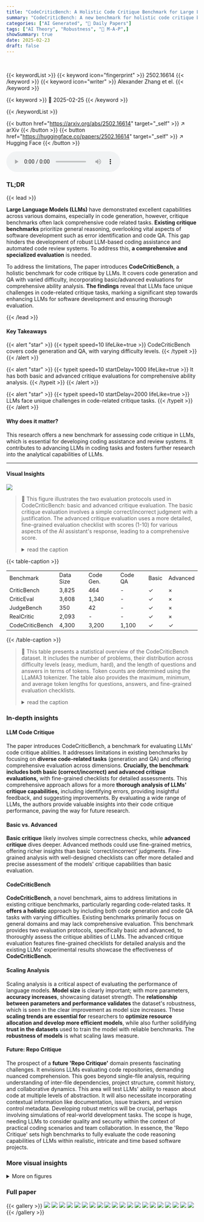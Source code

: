```yaml
---
title: "CodeCriticBench: A Holistic Code Critique Benchmark for Large Language Models"
summary: "CodeCriticBench: A new benchmark for holistic code critique by Large Language Models."
categories: ["AI Generated", "🤗 Daily Papers"]
tags: ["AI Theory", "Robustness", "🏢 M-A-P",]
showSummary: true
date: 2025-02-23
draft: false
---
```


<br>

{{< keywordList >}}
{{< keyword icon="fingerprint" >}} 2502.16614 {{< /keyword >}}
{{< keyword icon="writer" >}} Alexander Zhang et el. {{< /keyword >}}
 
{{< keyword >}} 🤗 2025-02-25 {{< /keyword >}}
 
{{< /keywordList >}}

{{< button href="https://arxiv.org/abs/2502.16614" target="_self" >}}
↗ arXiv
{{< /button >}}
{{< button href="https://huggingface.co/papers/2502.16614" target="_self" >}}
↗ Hugging Face
{{< /button >}}



<audio controls>
    <source src="https://ai-paper-reviewer.com/2502.16614/podcast.wav" type="audio/wav">
    Your browser does not support the audio element.
</audio>


### TL;DR


{{< lead >}}

**Large Language Models (LLMs)** have demonstrated excellent capabilities across various domains, especially in code generation, however, critique benchmarks often lack comprehensive code related tasks. **Existing critique benchmarks** prioritize general reasoning, overlooking vital aspects of software development such as error identification and code QA. This gap hinders the development of robust LLM-based coding assistance and automated code review systems. To address this, **a comprehensive and specialized evaluation** is needed. 

To address the limitations, The paper introduces **CodeCriticBench**, a holistic benchmark for code critique by LLMs. It covers code generation and QA with varied difficulty, incorporating basic/advanced evaluations for comprehensive ability analysis. **The findings** reveal that LLMs face unique challenges in code-related critique tasks, marking a significant step towards enhancing LLMs for software development and ensuring thorough evaluation.

{{< /lead >}}


#### Key Takeaways

{{< alert "star" >}}
{{< typeit speed=10 lifeLike=true >}} CodeCriticBench covers code generation and QA, with varying difficulty levels. {{< /typeit >}}
{{< /alert >}}

{{< alert "star" >}}
{{< typeit speed=10 startDelay=1000 lifeLike=true >}} It has both basic and advanced critique evaluations for comprehensive ability analysis. {{< /typeit >}}
{{< /alert >}}

{{< alert "star" >}}
{{< typeit speed=10 startDelay=2000 lifeLike=true >}} LLMs face unique challenges in code-related critique tasks. {{< /typeit >}}
{{< /alert >}}

#### Why does it matter?
This research offers a new benchmark for assessing code critique in LLMs, which is essential for developing coding assistance and review systems. It contributes to advancing LLMs in coding tasks and fosters further research into the analytical capabilities of LLMs.

------
#### Visual Insights



![](https://arxiv.org/html/2502.16614/x1.png)

> 🔼 This figure illustrates the two evaluation protocols used in CodeCriticBench: basic and advanced critique evaluation.  The basic critique evaluation involves a simple correct/incorrect judgment with a justification. The advanced critique evaluation uses a more detailed, fine-grained evaluation checklist with scores (1-10) for various aspects of the AI assistant's response, leading to a comprehensive score.
> <details>
> <summary>read the caption</summary>
> Figure 1: Illustration of the Basic Critique Evaluation and Advanced Critique Evaluation.
> </details>





{{< table-caption >}}
<table class="ltx_tabular ltx_align_middle" id="S3.T2.4.1">
<tr class="ltx_tr" id="S3.T2.4.1.1">
<td class="ltx_td ltx_align_left ltx_border_tt" id="S3.T2.4.1.1.1"><span class="ltx_text ltx_font_bold" id="S3.T2.4.1.1.1.1" style="font-size:90%;">Benchmark</span></td>
<td class="ltx_td ltx_align_center ltx_border_tt" id="S3.T2.4.1.1.2"><span class="ltx_text ltx_font_bold" id="S3.T2.4.1.1.2.1" style="font-size:90%;">Data Size</span></td>
<td class="ltx_td ltx_align_center ltx_border_tt" id="S3.T2.4.1.1.3"><span class="ltx_text ltx_font_bold" id="S3.T2.4.1.1.3.1" style="font-size:90%;">Code Gen.</span></td>
<td class="ltx_td ltx_align_center ltx_border_tt" id="S3.T2.4.1.1.4"><span class="ltx_text ltx_font_bold" id="S3.T2.4.1.1.4.1" style="font-size:90%;">Code QA</span></td>
<td class="ltx_td ltx_align_center ltx_border_tt" id="S3.T2.4.1.1.5"><span class="ltx_text ltx_font_bold" id="S3.T2.4.1.1.5.1" style="font-size:90%;">Basic</span></td>
<td class="ltx_td ltx_align_center ltx_border_tt" id="S3.T2.4.1.1.6"><span class="ltx_text ltx_font_bold" id="S3.T2.4.1.1.6.1" style="font-size:90%;">Advanced</span></td>
</tr>
<tr class="ltx_tr" id="S3.T2.4.1.2">
<td class="ltx_td ltx_align_left ltx_border_t" id="S3.T2.4.1.2.1"><span class="ltx_text" id="S3.T2.4.1.2.1.1" style="font-size:90%;">CriticBench</span></td>
<td class="ltx_td ltx_align_center ltx_border_t" id="S3.T2.4.1.2.2"><span class="ltx_text" id="S3.T2.4.1.2.2.1" style="font-size:90%;">3,825</span></td>
<td class="ltx_td ltx_align_center ltx_border_t" id="S3.T2.4.1.2.3"><span class="ltx_text" id="S3.T2.4.1.2.3.1" style="font-size:90%;">464</span></td>
<td class="ltx_td ltx_align_center ltx_border_t" id="S3.T2.4.1.2.4"><span class="ltx_text" id="S3.T2.4.1.2.4.1" style="font-size:90%;">-</span></td>
<td class="ltx_td ltx_align_center ltx_border_t" id="S3.T2.4.1.2.5"><span class="ltx_text" id="S3.T2.4.1.2.5.1" style="font-size:90%;">✓</span></td>
<td class="ltx_td ltx_align_center ltx_border_t" id="S3.T2.4.1.2.6"><span class="ltx_text" id="S3.T2.4.1.2.6.1" style="font-size:90%;">×</span></td>
</tr>
<tr class="ltx_tr" id="S3.T2.4.1.3">
<td class="ltx_td ltx_align_left" id="S3.T2.4.1.3.1"><span class="ltx_text" id="S3.T2.4.1.3.1.1" style="font-size:90%;">CriticEval</span></td>
<td class="ltx_td ltx_align_center" id="S3.T2.4.1.3.2"><span class="ltx_text" id="S3.T2.4.1.3.2.1" style="font-size:90%;">3,608</span></td>
<td class="ltx_td ltx_align_center" id="S3.T2.4.1.3.3"><span class="ltx_text" id="S3.T2.4.1.3.3.1" style="font-size:90%;">1,340</span></td>
<td class="ltx_td ltx_align_center" id="S3.T2.4.1.3.4"><span class="ltx_text" id="S3.T2.4.1.3.4.1" style="font-size:90%;">-</span></td>
<td class="ltx_td ltx_align_center" id="S3.T2.4.1.3.5"><span class="ltx_text" id="S3.T2.4.1.3.5.1" style="font-size:90%;">✓</span></td>
<td class="ltx_td ltx_align_center" id="S3.T2.4.1.3.6"><span class="ltx_text" id="S3.T2.4.1.3.6.1" style="font-size:90%;">×</span></td>
</tr>
<tr class="ltx_tr" id="S3.T2.4.1.4">
<td class="ltx_td ltx_align_left" id="S3.T2.4.1.4.1"><span class="ltx_text" id="S3.T2.4.1.4.1.1" style="font-size:90%;">JudgeBench</span></td>
<td class="ltx_td ltx_align_center" id="S3.T2.4.1.4.2"><span class="ltx_text" id="S3.T2.4.1.4.2.1" style="font-size:90%;">350</span></td>
<td class="ltx_td ltx_align_center" id="S3.T2.4.1.4.3"><span class="ltx_text" id="S3.T2.4.1.4.3.1" style="font-size:90%;">42</span></td>
<td class="ltx_td ltx_align_center" id="S3.T2.4.1.4.4"><span class="ltx_text" id="S3.T2.4.1.4.4.1" style="font-size:90%;">-</span></td>
<td class="ltx_td ltx_align_center" id="S3.T2.4.1.4.5"><span class="ltx_text" id="S3.T2.4.1.4.5.1" style="font-size:90%;">✓</span></td>
<td class="ltx_td ltx_align_center" id="S3.T2.4.1.4.6"><span class="ltx_text" id="S3.T2.4.1.4.6.1" style="font-size:90%;">×</span></td>
</tr>
<tr class="ltx_tr" id="S3.T2.4.1.5">
<td class="ltx_td ltx_align_left" id="S3.T2.4.1.5.1"><span class="ltx_text" id="S3.T2.4.1.5.1.1" style="font-size:90%;">RealCritic</span></td>
<td class="ltx_td ltx_align_center" id="S3.T2.4.1.5.2"><span class="ltx_text" id="S3.T2.4.1.5.2.1" style="font-size:90%;">2,093</span></td>
<td class="ltx_td ltx_align_center" id="S3.T2.4.1.5.3"><span class="ltx_text" id="S3.T2.4.1.5.3.1" style="font-size:90%;">-</span></td>
<td class="ltx_td ltx_align_center" id="S3.T2.4.1.5.4"><span class="ltx_text" id="S3.T2.4.1.5.4.1" style="font-size:90%;">-</span></td>
<td class="ltx_td ltx_align_center" id="S3.T2.4.1.5.5"><span class="ltx_text" id="S3.T2.4.1.5.5.1" style="font-size:90%;">✓</span></td>
<td class="ltx_td ltx_align_center" id="S3.T2.4.1.5.6"><span class="ltx_text" id="S3.T2.4.1.5.6.1" style="font-size:90%;">×</span></td>
</tr>
<tr class="ltx_tr" id="S3.T2.4.1.6">
<td class="ltx_td ltx_align_left ltx_border_bb ltx_border_t" id="S3.T2.4.1.6.1"><span class="ltx_text" id="S3.T2.4.1.6.1.1" style="font-size:90%;">CodeCriticBench</span></td>
<td class="ltx_td ltx_align_center ltx_border_bb ltx_border_t" id="S3.T2.4.1.6.2"><span class="ltx_text" id="S3.T2.4.1.6.2.1" style="font-size:90%;">4,300</span></td>
<td class="ltx_td ltx_align_center ltx_border_bb ltx_border_t" id="S3.T2.4.1.6.3"><span class="ltx_text" id="S3.T2.4.1.6.3.1" style="font-size:90%;">3,200</span></td>
<td class="ltx_td ltx_align_center ltx_border_bb ltx_border_t" id="S3.T2.4.1.6.4"><span class="ltx_text" id="S3.T2.4.1.6.4.1" style="font-size:90%;">1,100</span></td>
<td class="ltx_td ltx_align_center ltx_border_bb ltx_border_t" id="S3.T2.4.1.6.5"><span class="ltx_text" id="S3.T2.4.1.6.5.1" style="font-size:90%;">✓</span></td>
<td class="ltx_td ltx_align_center ltx_border_bb ltx_border_t" id="S3.T2.4.1.6.6"><span class="ltx_text" id="S3.T2.4.1.6.6.1" style="font-size:90%;">✓</span></td>
</tr>
</table>{{< /table-caption >}}

> 🔼 This table presents a statistical overview of the CodeCriticBench dataset. It includes the number of problems, their distribution across difficulty levels (easy, medium, hard), and the length of questions and answers in terms of tokens.  Token counts are determined using the LLaMA3 tokenizer.  The table also provides the maximum, minimum, and average token lengths for questions, answers, and fine-grained evaluation checklists.
> <details>
> <summary>read the caption</summary>
> Table 1: Dataset statistics of CodeCriticBench.
> </details>





### In-depth insights


#### LLM Code Critique
The paper introduces CodeCriticBench, a benchmark for evaluating LLMs' code critique abilities. It addresses limitations in existing benchmarks by focusing on **diverse code-related tasks** (generation and QA) and offering comprehensive evaluation across dimensions. **Crucially, the benchmark includes both basic (correct/incorrect) and advanced critique evaluations,** with fine-grained checklists for detailed assessments. This comprehensive approach allows for a more **thorough analysis of LLMs' critique capabilities,** including identifying errors, providing insightful feedback, and suggesting improvements. By evaluating a wide range of LLMs, the authors provide valuable insights into their code critique performance, paving the way for future research.

#### Basic vs. Advanced
**Basic critique** likely involves simple correctness checks, while **advanced critique** dives deeper. Advanced methods could use fine-grained metrics, offering richer insights than basic 'correct/incorrect' judgments. Fine-grained analysis with well-designed checklists can offer more detailed and precise assessment of the models' critique capabilities than basic evaluation.

#### CodeCriticBench
**CodeCriticBench**, a novel benchmark, aims to address limitations in existing critique benchmarks, particularly regarding code-related tasks. It **offers a holistic** approach by including both code generation and code QA tasks with varying difficulties. Existing benchmarks primarily focus on general domains and may lack comprehensive evaluation. This benchmark provides two evaluation protocols, specifically basic and advanced, to thoroughly assess the critique abilities of LLMs. The advanced critique evaluation features fine-grained checklists for detailed analysis and the existing LLMs' experimental results showcase the effectiveness of **CodeCriticBench**.

#### Scaling Analysis
Scaling analysis is a critical aspect of evaluating the performance of language models. **Model size** is clearly important; with more parameters, **accuracy increases**, showcasing dataset strength. The **relationship between parameters and performance validates** the dataset's robustness, which is seen in the clear improvement as model size increases. These **scaling trends are essential for** researchers to **optimize resource allocation and develop more efficient models**, while also further solidifying **trust in the datasets** used to train the model with reliable benchmarks. The **robustness of models** is what scaling laws measure.

#### Future: Repo Critique
The prospect of a **future 'Repo Critique'** domain presents fascinating challenges. It envisions LLMs evaluating code repositories, demanding nuanced comprehension. This goes beyond single-file analysis, requiring understanding of inter-file dependencies, project structure, commit history, and collaborative dynamics. This area will test LLMs' ability to reason about code at multiple levels of abstraction. It will also necessitate incorporating contextual information like documentation, issue trackers, and version control metadata. Developing robust metrics will be crucial, perhaps involving simulations of real-world development tasks. The scope is huge, needing LLMs to consider quality and security within the context of practical coding scenarios and team collaboration. In essence, the 'Repo Critique' sets high benchmarks to fully evaluate the code reasoning capabilities of LLMs within realistic, intricate and time based software projects.


### More visual insights

<details>
<summary>More on figures
</summary>


![](https://arxiv.org/html/2502.16614/x2.png)

> 🔼 The figure illustrates the process of collecting data for the CodeCriticBench benchmark.  It begins with selecting algorithm problems from CodeForces, MBPP, and LiveCodeBench datasets.  These problems are then used to generate code using LLMs.  A bug insertion process is implemented, introducing various error types into the correct code generated by LLMs. These samples undergo filtering rounds: first a sandbox execution to confirm error triggering, then a manual review to confirm error alignment with the intended categories. For the code QA task, a rule-based filtering process first cleans the raw question-answer pairs collected from StackOverflow. Qwen2.5-72B is then used to generate new questions, while manual filtering and LLM-assisted reviews ensure high quality.
> <details>
> <summary>read the caption</summary>
> Figure 2: Illustration of data collection process.
> </details>



![](https://arxiv.org/html/2502.16614/x3.png)

> 🔼 This figure shows the relationship between the size of large language models (LLMs) and their accuracy in basic code critique tasks. The x-axis represents the number of parameters (model size) in billions, while the y-axis shows the accuracy (ACC) in percentage. Each point represents a specific LLM, and the size of the points may represent the model's relative performance. The plot indicates a general trend of improved accuracy as the model size increases. The '*' symbol is used to denote that the parameter size is estimated for certain models.
> <details>
> <summary>read the caption</summary>
> Figure 3: Scaling law on basic critique evaluation (ACC) across models. “*” indicates an estimated parameter size.
> </details>



![](https://arxiv.org/html/2502.16614/x4.png)

> 🔼 This figure displays a comparison of the performance of various models on the Code QA task, specifically focusing on the basic critique evaluation.  It showcases how different models, categorized by size, perform on the task of evaluating code correctness based on the accuracy metric.  The chart likely presents a bar graph, where each bar represents a model's performance, and models are grouped by parameter size.  It provides a visual representation of the effectiveness of different models in correctly identifying errors or assessing the accuracy of code provided in response to natural language questions.
> <details>
> <summary>read the caption</summary>
> Figure 4: Comparison across different models on “Code QA” (Basic Critique Evaluation).
> </details>



![](https://arxiv.org/html/2502.16614/x5.png)

> 🔼 This figure displays the accuracy (ACC) of various large language models (LLMs) in performing basic code critique tasks, categorized by the difficulty level of the tasks.  The difficulty levels (Easy, Medium, Hard) are determined by the percentage of LLMs that correctly answer the questions. The x-axis represents the different LLMs tested, and the y-axis shows the accuracy, providing a visual comparison of model performance across different difficulty levels.
> <details>
> <summary>read the caption</summary>
> Figure 5: Model performance (ACC) on different difficulty levels (Basic Critique Evaluation) .
> </details>



![](https://arxiv.org/html/2502.16614/x6.png)

> 🔼 This figure visualizes the performance of various LLMs in identifying five common programming errors: Input Validation and Data Processing Errors, Performance Issues, Security Vulnerabilities, Type Errors, and Reference Errors.  The accuracy of each model in correctly identifying these errors is presented, allowing for a comparison across different models.  The results show that model accuracy generally improves with increased model size, reflecting the enhanced capabilities of larger models in identifying and classifying these types of programming errors.
> <details>
> <summary>read the caption</summary>
> Figure 6: Comparison of the accuracy of different models in identifying five common programming error types.
> </details>



![](https://arxiv.org/html/2502.16614/x7.png)

> 🔼 This figure shows the distribution of ratings in the CodeCriticBench dataset.  It displays the number of code samples that received each rating (1-10), separately for correct and incorrect code solutions.  This visualization helps to understand the difficulty level and quality distribution of the benchmark problems.
> <details>
> <summary>read the caption</summary>
> Figure 7: Rating distribution of the CodeCriticBench.
> </details>



![](https://arxiv.org/html/2502.16614/x8.png)

> 🔼 The figure shows the accuracy of various large language models in identifying different types of programming errors.  The x-axis represents the different error types (Performance Issues, Security Vulnerabilities, Reference Errors, etc.), while the y-axis shows the accuracy percentage.  Each bar represents a different model, with colors differentiating between open-source and closed-source models. The model's size (in terms of parameters) is also implicitly included by grouping similar sized models.  This allows for a comparison of accuracy across various error types and model sizes.
> <details>
> <summary>read the caption</summary>
> Figure 8: Experimental accuracy results of different models across various error types.
> </details>



![](https://arxiv.org/html/2502.16614/x9.png)

> 🔼 This figure compares the ranking of large language models (LLMs) based on three different evaluation methods: basic critique, advanced critique, and human evaluation.  The x-axis represents different LLMs, and the y-axis shows their rank across the three methods.  A lower rank indicates better performance. The figure visually demonstrates whether the different evaluation methods yield consistent ranking results and helps understand the correlation between automated evaluation (basic and advanced critique) and human judgment in evaluating LLM code critique capabilities.  The goal is to assess the effectiveness and alignment of the automated critique evaluation methods with human assessment.
> <details>
> <summary>read the caption</summary>
> Figure 9: Comparison of ranking of model responses by three methods: basic critique, advanced critique and human evaluations.
> </details>



![](https://arxiv.org/html/2502.16614/x10.png)

> 🔼 This figure shows a sample from the Code QA subset of the CodeCriticBench dataset. It shows an example of a correct answer provided by an LLM. The figure includes the question, the correct answer, the fine-grained evaluation checklists and associated labels, such as correctness and overall score.
> <details>
> <summary>read the caption</summary>
> Figure 10: Example of correct case of code qa.
> </details>



![](https://arxiv.org/html/2502.16614/x11.png)

> 🔼 This figure displays the results of code question-answering (QA) pairs before and after applying critiques generated by LLMs. It illustrates how leveraging model-generated critiques can lead to improved scores for QA pairs by enhancing the answers.  The figure likely shows a comparison of scores (e.g., accuracy or a more nuanced evaluation metric) before and after the critique intervention. This visual representation demonstrates the effectiveness of the model's critique capability in improving the overall quality of the answers.
> <details>
> <summary>read the caption</summary>
> Figure 11: Scoring results of QA pairs before and after applying critiques to refine the answers.
> </details>



![](https://arxiv.org/html/2502.16614/x12.png)

> 🔼 This figure shows the distribution of ratings for the Code Generation subset of the CodeCriticBench dataset.  The x-axis represents the rating score (from 1 to 10), and the y-axis represents the number of code samples. The bars are separated by whether the code sample was correctly generated or not.  This visualization helps assess the quality and difficulty of the Code Generation tasks within the benchmark.
> <details>
> <summary>read the caption</summary>
> (a) The Code Gen subset.
> </details>



![](https://arxiv.org/html/2502.16614/x13.png)

> 🔼 Figure 12(b) shows the distribution of ratings for the Code QA subset of the CodeCriticBench dataset.  The x-axis represents the rating score, ranging from 1 to 10, with higher scores indicating better quality. The y-axis represents the number of samples with that score. The two bars for each rating show the separate counts for 'Correct' and 'Error' answers. The distribution helps illustrate the dataset's balance in difficulty levels and the correlation between the basic correctness label and the fine-grained, multi-dimensional evaluation scores.
> <details>
> <summary>read the caption</summary>
> (b) The Code QA subset.
> </details>



![](https://arxiv.org/html/2502.16614/x14.png)

> 🔼 This figure shows the distribution of ratings for the CodeCriticBench dataset, separated into the Code Generation and Code QA subsets.  The histograms illustrate the frequency of different rating scores (presumably 1-10) given by evaluators to each code example.  The distribution helps to demonstrate the difficulty level and the quality of the data samples within each task type.  A balanced distribution of ratings across the scores would suggest a well-designed benchmark.
> <details>
> <summary>read the caption</summary>
> Figure 12: Rating distribution.
> </details>



![](https://arxiv.org/html/2502.16614/x15.png)

> 🔼 Figure 13 shows an example from the CodeCriticBench dataset where the LLM correctly generated code.  The figure displays the problem statement, the constraints, the example input/output, the generated code, and the evaluation results. The problem requires the LLM to write a function that calculates the minimum cost to make all characters in a binary string equal using two types of operations.  The evaluation shows that the generated code passed the correctness verification and time complexity optimization checks, indicating that the model successfully performed the code generation task.
> <details>
> <summary>read the caption</summary>
> Figure 13: Example of correct case of code generation.
> </details>



![](https://arxiv.org/html/2502.16614/x16.png)

> 🔼 This figure shows an example from the CodeCriticBench dataset where the generated code is incorrect.  It displays the question, the incorrect code generated by a large language model (LLM), the fine-grained evaluation checklist showing the errors, and the final evaluation rating. This example highlights the benchmark's capability to identify errors in code generation and provide detailed feedback on LLM performance.
> <details>
> <summary>read the caption</summary>
> Figure 14: Example of error case of code generation.
> </details>



![](https://arxiv.org/html/2502.16614/x17.png)

> 🔼 This figure shows an example of an erroneous response from a large language model (LLM) to a code-based question-answering (QA) task.  The example demonstrates an incomplete and flawed response. The provided answer lacks critical elements, fails to handle edge cases, and contains logical errors.  The figure highlights the challenges LLMs face in accurately evaluating code and the need for more robust evaluation methods. The details shown include the question, the incorrect LLM answer, and a set of detailed checklists evaluating the response against various quality dimensions, including correctness, time complexity, and maintainability.
> <details>
> <summary>read the caption</summary>
> Figure 15: Example of error case of code qa.
> </details>



![](https://arxiv.org/html/2502.16614/x18.png)

> 🔼 This figure demonstrates the relationship between the number of parameters in a language model and its performance on advanced code critique tasks.  The mean squared error (MSE) is used as the evaluation metric, representing the difference between the model's predicted scores and human-assigned scores across multiple fine-grained evaluation dimensions. As the number of parameters in the model increases, the MSE generally decreases. This indicates that larger models tend to provide more accurate and comprehensive feedback for code critique.
> <details>
> <summary>read the caption</summary>
> Figure 16: Scaling law on advanced critique evaluation (MSE) across models. “*” indicates an estimated parameter size.
> </details>



</details>






### Full paper

{{< gallery >}}
<img src="https://ai-paper-reviewer.com/2502.16614/1.png" class="grid-w50 md:grid-w33 xl:grid-w25" />
<img src="https://ai-paper-reviewer.com/2502.16614/2.png" class="grid-w50 md:grid-w33 xl:grid-w25" />
<img src="https://ai-paper-reviewer.com/2502.16614/3.png" class="grid-w50 md:grid-w33 xl:grid-w25" />
<img src="https://ai-paper-reviewer.com/2502.16614/4.png" class="grid-w50 md:grid-w33 xl:grid-w25" />
<img src="https://ai-paper-reviewer.com/2502.16614/5.png" class="grid-w50 md:grid-w33 xl:grid-w25" />
<img src="https://ai-paper-reviewer.com/2502.16614/6.png" class="grid-w50 md:grid-w33 xl:grid-w25" />
<img src="https://ai-paper-reviewer.com/2502.16614/7.png" class="grid-w50 md:grid-w33 xl:grid-w25" />
<img src="https://ai-paper-reviewer.com/2502.16614/8.png" class="grid-w50 md:grid-w33 xl:grid-w25" />
<img src="https://ai-paper-reviewer.com/2502.16614/9.png" class="grid-w50 md:grid-w33 xl:grid-w25" />
<img src="https://ai-paper-reviewer.com/2502.16614/10.png" class="grid-w50 md:grid-w33 xl:grid-w25" />
<img src="https://ai-paper-reviewer.com/2502.16614/11.png" class="grid-w50 md:grid-w33 xl:grid-w25" />
<img src="https://ai-paper-reviewer.com/2502.16614/12.png" class="grid-w50 md:grid-w33 xl:grid-w25" />
<img src="https://ai-paper-reviewer.com/2502.16614/13.png" class="grid-w50 md:grid-w33 xl:grid-w25" />
<img src="https://ai-paper-reviewer.com/2502.16614/14.png" class="grid-w50 md:grid-w33 xl:grid-w25" />
<img src="https://ai-paper-reviewer.com/2502.16614/15.png" class="grid-w50 md:grid-w33 xl:grid-w25" />
<img src="https://ai-paper-reviewer.com/2502.16614/16.png" class="grid-w50 md:grid-w33 xl:grid-w25" />
<img src="https://ai-paper-reviewer.com/2502.16614/17.png" class="grid-w50 md:grid-w33 xl:grid-w25" />
<img src="https://ai-paper-reviewer.com/2502.16614/18.png" class="grid-w50 md:grid-w33 xl:grid-w25" />
<img src="https://ai-paper-reviewer.com/2502.16614/19.png" class="grid-w50 md:grid-w33 xl:grid-w25" />
<img src="https://ai-paper-reviewer.com/2502.16614/20.png" class="grid-w50 md:grid-w33 xl:grid-w25" />
{{< /gallery >}}